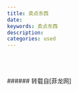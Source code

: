 ```yaml
---
title: 卖点东西
date: 
keywords: 卖点东西
description: 
categories: used
---
```

<td class="t_f" id="postmessage_2181339">

<br/>
<img alt="" border="0" class="zoom" data-cf-modified-38ce21841d65c7910a7603c3-="" file="http://www.flw.ph/data/appbyme/upload/image/201810/28/wyPKddSTFAyD.jpg" id="aimg_fSb5I" lazyloadthumb="1" onclick="" onmouseover="" src="http://www.flw.ph/data/appbyme/upload/image/201810/28/wyPKddSTFAyD.jpg"/><br/>
<br/>
<img alt="" border="0" class="zoom" data-cf-modified-38ce21841d65c7910a7603c3-="" file="http://www.flw.ph/data/appbyme/upload/image/201810/28/QV9e7W9w6Ozb.jpg" id="aimg_SRZ05" lazyloadthumb="1" onclick="" onmouseover="" src="http://www.flw.ph/data/appbyme/upload/image/201810/28/QV9e7W9w6Ozb.jpg"/><br/>
<br/>
</td>
###### 转载自[菲龙网]
